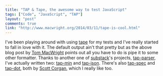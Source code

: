 ```yaml
---
title: "TAP & Tape, the awesome way to test JavaScript"
tags: ["Code", "JavaScript", "TAP"]
layout: "post"
comments: true
link: "http://www.macwright.org/2014/03/11/tape-is-cool.html"
---
```


I've been playing around with using [tape](https://github.com/substack/tape) for
my tests and I've really started to fall in love with it. The default output
ain't that pretty but as the above blog post by [Tom
MacWright](http://www.macwright.org/) points out all you have to do is pipe it
to some other formatter. Thanks to another one of
[substack](http://substack.net/)'s projects,
[tap-parser](https://github.com/substack/tap-parser), I've actually written two:
[tap-min](https://github.com/gummesson/tap-min) and
[tap-json](https://github.com/gummesson/tap-json). There's also
[tap-spec](https://github.com/scottcorgan/tap-spec) and
[tap-dot](https://github.com/scottcorgan/tap-dot), both by [Scott
Corgan](https://github.com/scottcorgan), which I really like too.
